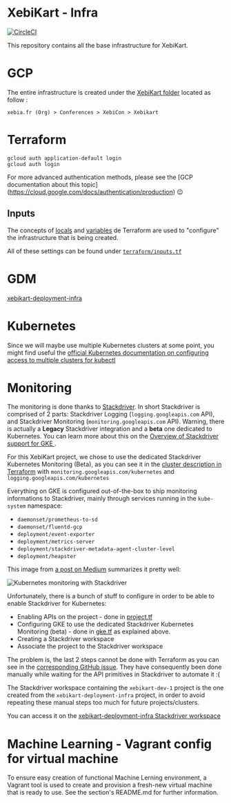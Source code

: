# XebiKart - Infra

[![CircleCI](https://circleci.com/gh/xebia-france/xebikart-infra.svg?style=svg&circle-token=5aaf15a8d4572523e390421420066392057bc8fe)](https://circleci.com/gh/xebia-france/xebikart-infra)

This repository contains all the base infrastructure for XebiKart.

# GCP

The entire infrastructure is created under the [XebiKart
folder](https://console.cloud.google.com/projectselector2/home/dashboard?folder=770972260944&supportedpurview=project&project&organizationId)
located as follow :

`xebia.fr (Org) > Conferences > XebiCon > Xebikart`

# Terraform

```
gcloud auth application-default login
gcloud auth login
```

For more advanced authentication methods, please see the [GCP documentation
about this topic] (https://cloud.google.com/docs/authentication/production)
:wink:

## Inputs

The concepts of
[locals](https://www.terraform.io/docs/configuration/locals.html) and
[variables](https://www.terraform.io/docs/configuration/variables.html) de
Terraform are used to "configure" the infrastructure that is being created.

All of these settings can be found under
[`terraform/inputs.tf`](terraform/inputs.tf)

# GDM

[xebikart-deployment-infra](https://console.cloud.google.com/home/dashboard?project=xebikart-deployment-infra&organizationId=&folder=&supportedpurview=project)

# Kubernetes

Since we will maybe use multiple Kubernetes clusters at some point, you might
find useful the [official Kubernetes documentation on configuring access to
multiple clusters for
kubectl](https://kubernetes.io/docs/tasks/access-application-cluster/configure-access-multiple-clusters/)

# Monitoring

The monitoring is done thanks to
[Stackdriver](https://cloud.google.com/stackdriver/). In short Stackdriver is
comprised of 2 parts: Stackdriver Logging (`logging.googleapis.com` API), and
Stackdriver Monitoring (`monitoring.googleapis.com` API). Warning, there is
actually a **Legacy** Stackdriver integration and a **beta** one dedicated to
Kubernetes. You can learn more about this on the [ Overview of Stackdriver
support for GKE ](https://cloud.google.com/monitoring/kubernetes-engine/).

For this XebiKart project, we chose to use the dedicated Stackdriver Kubernetes
Monitoring (Beta), as you can see it in the [cluster description in
Terraform](terraform/gke.tf) with `monitoring.googleapis.com/kubernetes` and
`logging.googleapis.com/kubernetes`

Everything on GKE is configured out-of-the-box to ship monitoring informations
to Stackdriver, mainly through services running in the `kube-system` namespace:

- `daemonset/prometheus-to-sd`
- `daemonset/fluentd-gcp`
- `deployment/event-exporter`
- `deployment/metrics-server`
- `deployment/stackdriver-metadata-agent-cluster-level`
- `deployment/heapster`

This image from [a post on
Medium](https://medium.com/google-cloud/gke-monitoring-84170ea44833) summarizes
it pretty well:

![Kubernetes monitoring with
Stackdriver](https://cdn-images-1.medium.com/max/800/0*2HseDYXmRUr2xFtk)

Unfortunately, there is a bunch of stuff to configure in order to be able to
enable Stackdriver for Kubernetes:

- Enabling APIs on the project - done in [project.tf](terraform/project.tf)
- Configuring GKE to use the dedicated Stackdriver Kubernetes Monitoring
  (beta) - done in [gke.tf](terraform/gke.tf) as explained above.
- Creating a Stackdriver workspace
- Associate the project to the Stackdriver workspace

The problem is, the last 2 steps cannot be done with Terraform as you can see
in the [corresponding GitHub
issue](https://github.com/kubernetes/kubernetes/issues/72187). They have
consequently been done manually while waiting for the API primitives in
Stackdriver to automate it :(

The Stackdriver workspace containing the `xebikart-dev-1` project is the one
created from the `xebikart-deployment-infra` project, in order to avoid
repeating these manual steps too much for future projects/clusters.

You can access it on the [xebikart-deployment-infra Stackdriver
workspace](https://app.google.stackdriver.com/?project=xebikart-deployment-infra)

# Machine Learning - Vagrant config for virtual machine

To ensure easy creation of functional Machine Lerning environment, a Vagrant tool is used to create and provision a fresh-new virtual machine that is ready to use. See the section's README.md for further information.
